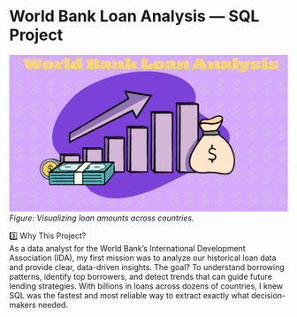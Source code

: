 # World Bank Loan Analysis — SQL Project

![World Bank Loan Analysis](images/WorldBank.png)  
*Figure: Visualizing loan amounts across countries.*


3️⃣ Why This Project?
<br>
As a data analyst for the World Bank’s International Development Association (IDA), my first mission was to analyze our historical loan data and provide clear, data-driven insights. The goal? To understand borrowing patterns, identify top borrowers, and detect trends that can guide future lending strategies.
With billions in loans across dozens of countries, I knew SQL was the fastest and most reliable way to extract exactly what decision-makers needed.



